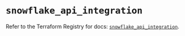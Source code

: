 # `snowflake_api_integration`

Refer to the Terraform Registry for docs: [`snowflake_api_integration`](https://registry.terraform.io/providers/snowflakedb/snowflake/2.8.0/docs/resources/api_integration).
